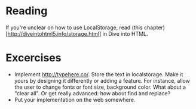 Reading
=======

If you're unclear on how to use LocalStorage, read (this chapter)[http://diveintohtml5.info/storage.html] in Dive into HTML.


Excercises
==========

- Implement http://typehere.co/. Store the text in localstorage. Make it yours by designing it differently or adding a feature. For instance, allow the user to change fonts or font size, background color. What about a "clear all". Or get really advanced: how about find and replace?
- Put your implementation on the web somewhere.
